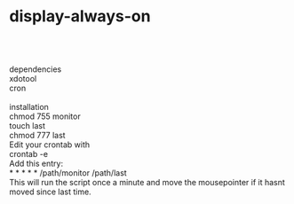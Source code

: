 display-always-on
=================
<html><br><br><br>
dependencies
<br>
xdotool
<br>
cron
<br><br>
installation
<br>
chmod 755 monitor
<br>
touch last
<br>
chmod 777 last
<br>
Edit your crontab with
<br>
crontab -e
<br>
Add this entry:
<br>
* * * * * /path/monitor /path/last
<br>
This will run the script once a minute and move the mousepointer if it hasnt moved since last time.
</html>
